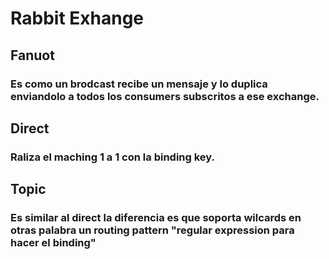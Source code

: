 # Rabbit Exhange

## Fanuot
### Es como un brodcast recibe un mensaje y lo duplica enviandolo a todos los consumers subscritos a ese exchange.

## Direct
### Raliza el maching 1 a 1 con la binding key.

## Topic
### Es similar al direct la diferencia es que soporta wilcards en otras palabra un routing pattern  "regular expression para hacer el binding"